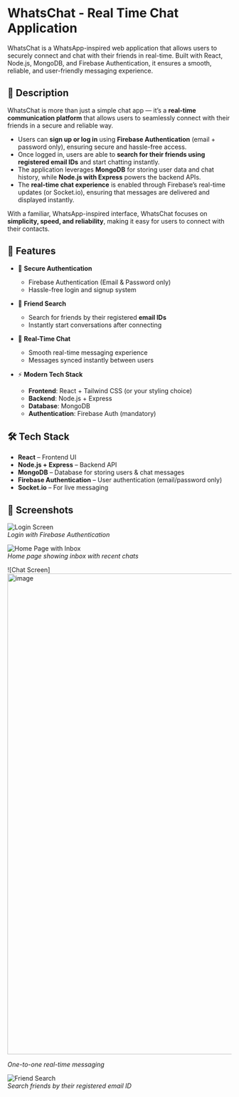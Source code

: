 # WhatsChat - Real Time Chat Application
WhatsChat is a WhatsApp-inspired web application that allows users to securely connect and chat with their friends in real-time. Built with React, Node.js, MongoDB, and Firebase Authentication, it ensures a smooth, reliable, and user-friendly messaging experience.

## 📝 Description

WhatsChat is more than just a simple chat app — it’s a **real-time communication platform** that allows users to seamlessly connect with their friends in a secure and reliable way.  

- Users can **sign up or log in** using **Firebase Authentication** (email + password only), ensuring secure and hassle-free access.  
- Once logged in, users are able to **search for their friends using registered email IDs** and start chatting instantly.  
- The application leverages **MongoDB** for storing user data and chat history, while **Node.js with Express** powers the backend APIs.  
- The **real-time chat experience** is enabled through Firebase’s real-time updates (or Socket.io), ensuring that messages are delivered and displayed instantly.  

With a familiar, WhatsApp-inspired interface, WhatsChat focuses on **simplicity, speed, and reliability**, making it easy for users to connect with their contacts.  

## 🚀 Features

- 🔐 **Secure Authentication**
  - Firebase Authentication (Email & Password only)
  - Hassle-free login and signup system

- 👥 **Friend Search**
  - Search for friends by their registered **email IDs**
  - Instantly start conversations after connecting

- 💬 **Real-Time Chat**
  - Smooth real-time messaging experience
  - Messages synced instantly between users

- ⚡ **Modern Tech Stack**
  - **Frontend**: React + Tailwind CSS (or your styling choice)
  - **Backend**: Node.js + Express
  - **Database**: MongoDB
  - **Authentication**: Firebase Auth (mandatory)


## 🛠️ Tech Stack

- **React** – Frontend UI  
- **Node.js + Express** – Backend API  
- **MongoDB** – Database for storing users & chat messages  
- **Firebase Authentication** – User authentication (email/password only)  
- **Socket.io** – For live messaging

## 📸 Screenshots

![Login Screen](<img width="1920" height="1080" alt="image" src="https://github.com/user-attachments/assets/783fcb95-a678-4060-8bd4-9dd0f0c99278" />
)  
*Login with Firebase Authentication*  

![Home Page with Inbox](<img width="1920" height="1080" alt="image" src="https://github.com/user-attachments/assets/94be9fb7-83e2-4cb5-9a0c-9d7ad605df95" />
)  
*Home page showing inbox with recent chats* 

![Chat Screen] <img width="1920" height="1080" alt="image" src="https://github.com/user-attachments/assets/d933e8b7-3b9f-44f4-a083-bde04a2a7e31" />

*One-to-one real-time messaging*  

![Friend Search](<img width="1920" height="1080" alt="image" src="https://github.com/user-attachments/assets/6e6ae586-385a-41a9-a018-58a7eacd6080" />
)  
*Search friends by their registered email ID*  

